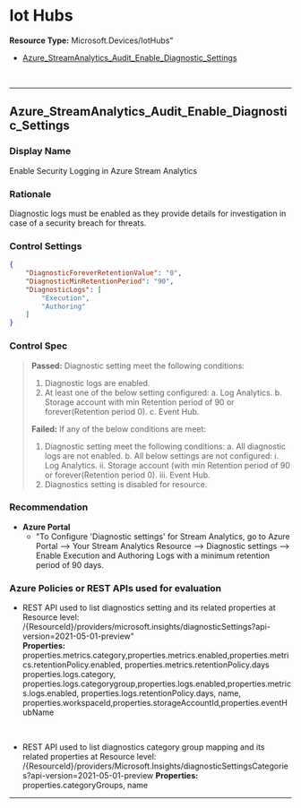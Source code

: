 # Iot Hubs
**Resource Type:** Microsoft.Devices/IotHubs"

<!-- TOC -->

- [Azure_StreamAnalytics_Audit_Enable_Diagnostic_Settings](#azure_iothubs_audit_enable_diagnostic_settings)

<!-- /TOC -->
<br/>

___ 

## Azure_StreamAnalytics_Audit_Enable_Diagnostic_Settings
 

### Display Name 
Enable Security Logging in Azure Stream Analytics

### Rationale 
Diagnostic logs must be enabled as they provide details for investigation in case of a security breach for threats.

### Control Settings 
```json 
{
    "DiagnosticForeverRetentionValue": "0",
    "DiagnosticMinRetentionPeriod": "90",
    "DiagnosticLogs": [
        "Execution",
        "Authoring"
    ]
}
 ```  

### Control Spec 

> **Passed:** 
> Diagnostic setting meet the following conditions:
>   1. Diagnostic logs are enabled.
>   2. At least one of the below setting configured:
>       a. Log Analytics.
>       b. Storage account with min Retention period of 90 or forever(Retention period 0).
>       c. Event Hub.
> 
> **Failed:** 
> If any of the below conditions are meet:
>   1. Diagnostic setting meet the following conditions:
>       a. All diagnostic logs are not enabled.
>       b. All below settings are not configured:
>          i. Log Analytics.
>          ii. Storage account (with min Retention period of 90 or forever(Retention period 0).
>          iii. Event Hub.
>   2. Diagnostics setting is disabled for resource.

 
### Recommendation 

- **Azure Portal** 
    - "To Configure 'Diagnostic settings' for Stream Analytics, go to Azure Portal --> Your Stream Analytics Resource --> Diagnostic settings --> Enable Execution and Authoring Logs with a minimum retention period of 90 days.
      

### Azure Policies or REST APIs used for evaluation 

- REST API used to list diagnostics setting and its related properties at Resource level: <br />
/{ResourceId}/providers/microsoft.insights/diagnosticSettings?api-version=2021-05-01-preview"<br />
**Properties:**
properties.metrics.category,properties.metrics.enabled,properties.metrics.retentionPolicy.enabled, properties.metrics.retentionPolicy.days<br />
properties.logs.category, properties.logs.categorygroup,properties.logs.enabled,properties.metrics.logs.enabled, properties.logs.retentionPolicy.days, name, properties.workspaceId,properties.storageAccountId,properties.eventHubName
 <br />

- REST API used to list diagnostics category group mapping and its related properties at Resource level: <br />
/{ResourceId}/providers/Microsoft.Insights/diagnosticSettingsCategories?api-version=2021-05-01-preview
**Properties:**
properties.categoryGroups, name
___ 


